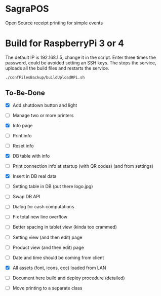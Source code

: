 # SagraPOS

Open Source receipt printing for simple events

# Build for RaspberryPi 3 or 4
The default IP is 192.168.1.5, change it in the script.
Enter three times the password, could be avoided setting an SSH keys.
The stops the service, uploads all the build files and restarts the service.
```
./confFilesBackup/buildUploadRPi.sh 
```

## To-Be-Done
- [x] Add shutdown button and light
- [ ] Manage two or more printers
- [x] Info page
- [ ] Print info 
- [ ] Reset info
- [x] DB table with info
- [ ] Print connection info at startup (with QR codes) (and from settings)
- [x] Insert in DB real data
- [ ] Setting table in DB (put there logo.jpg)
- [ ] Swap DB API
- [ ] Dialog for cash computations
- [ ] Fix total new line overflow
- [ ] Better spacing in tablet view (kinda too crammed)
- [ ] Setting view (and then edit) page
- [ ] Product view (and then edit) page
- [ ] Date and time should be coming from client
- [x] All assets (font, icons, ecc) loaded from LAN
- [ ] Document here build and deploy procedure (detailed)
- [ ] Move printing to a separate class

